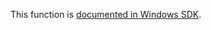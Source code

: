 This function is [documented in Windows SDK](https://learn.microsoft.com/en-us/windows/win32/devnotes/ntcancelwaitcompletionpacket).
